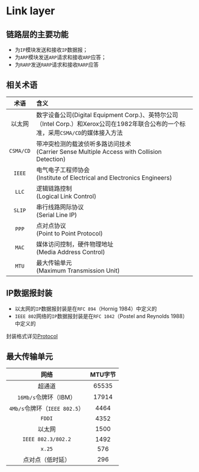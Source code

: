 # Link layer

<!-- toc -->

## 链路层的主要功能

* 为`IP`模块发送和接收`IP`数据报；
* 为`ARP`模块发送`ARP`请求和接收`ARP`应答；
* 为`RARP`发送`RARP`请求和接收`RARP`应答

## 相关术语

| 术语 | 含义 |
| :---: | :--- |
| 以太网 | 数字设备公司(Digital Equipment Corp.)、英特尔公司（Intel Corp.）和Xerox公司在1982年联合公布的一个标准，采用`CSMA/CD`的媒体接入方法 |
| `CSMA/CD` | 带冲突检测的载波侦听多路访问技术<br>(Carrier Sense Multiple Access with Collision Detection) |
| `IEEE` | 电气电子工程师协会<br>(Institute of Electrical and Electronics Engineers) |
| `LLC` | 逻辑链路控制<br>(Logical Link Control) |
| `SLIP` | 串行线路网际协议<br>(Serial Line IP) |
| `PPP` | 点对点协议<br>(Point to Point Protocol) |
| `MAC` | 媒体访问控制，硬件物理地址<br>(Media Address Control) |
| `MTU` | 最大传输单元<br>(Maximum Transmission Unit) |

## IP数据报封装

* 以太网的`IP`数据报封装是在`RFC 894`（Hornig 1984）中定义的
* `IEEE 802`网络的`IP`数据报封装是在`RFC 1042`（Postel and Reynolds 1988）中定义的

封装格式详见[Protocol](./protocol.md#以太网)

## 最大传输单元

| 网络 | MTU字节 |
| :---: | :---: |
| 超通道 | 65535 |
| `16Mb/s`令牌环（IBM） | 17914 |
| `4Mb/s`令牌环（`IEEE 802.5`） | 4464 |
| `FDDI` | 4352 |
| 以太网 | 1500 |
| `IEEE 802.3/802.2` | 1492 |
| `x.25` | 576 |
| 点对点（低时延） | 296 |

